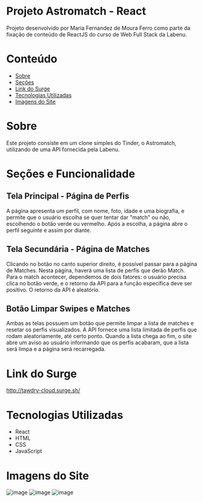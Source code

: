 # Projeto Astromatch - React

Projeto desenvolvido por Maria Fernandez de Moura Ferro como parte da fixação de conteúdo de ReactJS do curso de Web Full Stack da Labenu.

# Conteúdo

<ul>
  <li> <a href="https://github.com/future4code/barros-Maria-Ferro/tree/master/modulo3/projeto-astromatch/astromatch#sobre"> Sobre </a> </li>
  <li> <a href="https://github.com/future4code/barros-Maria-Ferro/tree/master/modulo3/projeto-astromatch/astromatch#se%C3%A7%C3%B5es-e-funcionalidades"> Seções </a> </li>
  <li> <a href="https://github.com/future4code/barros-Maria-Ferro/tree/master/modulo3/projeto-astromatch/astromatch#link-do-surge"> Link do Surge </a> </li>
  <li> <a href="https://github.com/future4code/barros-Maria-Ferro/tree/master/modulo3/projeto-astromatch/astromatch#tecnologias-utilizadas"> Tecnologias Utilizadas </a> </li>
  <li> <a href="https://github.com/future4code/barros-Maria-Ferro/tree/master/modulo3/projeto-astromatch/astromatch#imagens-do-site"> Imagens do Site </a> </li>
</ul>

# Sobre

Este projeto consiste em um clone simples do Tinder, o Astromatch, utilizando de uma API fornecida pela Labenu.

# Seções e Funcionalidade

## Tela Principal - Página de Perfis

A página apresenta um perfil, com nome, foto, idade e uma biografia, e permite que o usuário escolha se quer tentar dar "match" ou não, escolhendo o botão verde ou vermelho. Após a escolha, a página abre o perfil seguinte e assim por diante. 

## Tela Secundária - Página de Matches

Clicando no botão no canto superior direito, é possível passar para a página de Matches. Nesta página, haverá uma lista de perfis que derão Match. Para o match acontecer, dependemos de dois fatores: o usuário precisa clica no botão verde, e o retorno da API para a função específica deve ser positivo. O retorno da API é aleatório.

## Botão Limpar Swipes e Matches

Ambas as telas possuem um botão que permite limpar a lista de matches e resetar os perfis visualizados. A API fornece uma lista limitada de perfis que rodam aleatoriamente, até certo ponto. Quando a lista chega ao fim, o site abre um aviso ao usuário informando que os perfis acabaram, que a lista será limpa e a página será recarregada.

# Link do Surge

http://tawdry-cloud.surge.sh/

# Tecnologias Utilizadas

<ul>
    <li> React </li>
    <li> HTML </li>
    <li> CSS </li>
    <li> JavaScript </li>
</ul>

# Imagens do Site

![image](https://user-images.githubusercontent.com/102297204/183167018-8391e05b-a2c5-4800-ad22-43cff3d05978.png)
![image](https://user-images.githubusercontent.com/102297204/183168052-a567ce19-1dd8-4a17-810b-3e340d719091.png)
![image](https://user-images.githubusercontent.com/102297204/183168499-ba60679f-2ee7-479c-bdd4-50e40fce3c4d.png)
